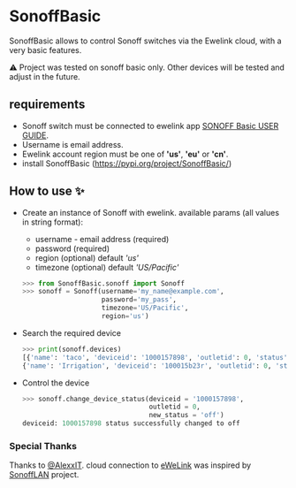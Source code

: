 # SonoffBasic
SonoffBasic allows to control Sonoff switches via the Ewelink cloud, with a very basic features.

⚠️ Project was tested on sonoff basic only. Other devices will be tested and adjust in the future. 
## requirements

* Sonoff switch must be connected to ewelink app [SONOFF Basic USER GUIDE](http://ewelink.coolkit.cc/?p=126). 
* Username is email address. 
* Ewelink account region must be one of **'us'**, **'eu'** or **'cn'**.
* install SonoffBasic (https://pypi.org/project/SonoffBasic/)

## How to use ✨
* Create an instance of Sonoff with ewelink. 
available params (all values in string format):
    * username - email address (required) 
    * password (required)
    * region (optional) default *'us'*
    * timezone (optional) default *'US/Pacific'*
    ```python
    >>> from SonoffBasic.sonoff import Sonoff
    >>> sonoff = Sonoff(username='my_name@example.com',
                        password='my_pass',
                        timezone='US/Pacific',
                        region='us')
    ```
* Search the required device

    ```python
    >>> print(sonoff.devices)
    [{'name': 'taco', 'deviceid': '1000157898', 'outletid': 0, 'status': 'on'}, 
    {'name': 'Irrigation', 'deviceid': '100015b23r', 'outletid': 0, 'status': 'off'}]
    ```
* Control the device
    ```python 
    >>> sonoff.change_device_status(deviceid = '1000157898',
                                    outletid = 0,
                                    new_status = 'off')            
    deviceid: 1000157898 status successfully changed to off
    ```

### Special Thanks
Thanks to [@AlexxIT](https://github.com/AlexxIT).
cloud connection to [eWeLink](https://www.ewelink.cc/en/) was inspired by [SonoffLAN](https://github.com/AlexxIT/SonoffLAN) project.
